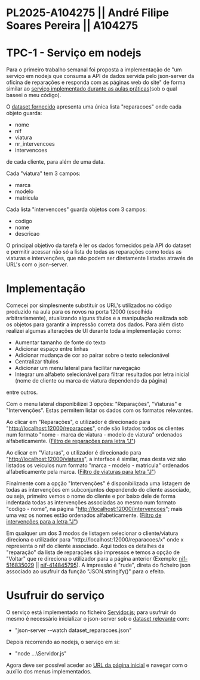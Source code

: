 # PL2025-A104275 ||  André Filipe Soares Pereira || A104275
# TPC-1 - Serviço em nodejs


Para o primeiro trabalho semanal foi proposta a implementação de "um serviço em nodejs que consuma a API de dados servida pelo json-server da oficina de reparações e responda com as páginas web do site"
de forma similar ao [serviço implementado durante as aulas práticas](https://github.com/AndrePereira123/EngWeb2025-A104275/tree/main/TPC1/codigo_produzido_na_aula)(sob o qual baseei o meu código).

O [dataset fornecido](https://github.com/AndrePereira123/EngWeb2025-A104275/blob/main/TPC1/dataset_reparacoes.json) apresenta uma única lista "reparacoes" onde cada objeto guarda:
  - nome
  - nif
  - viatura
  - nr_intervencoes
  - intervencoes
    
de cada cliente, para além de uma data.

Cada "viatura" tem 3 campos:

  - marca
  - modelo
  - matricula
    
Cada lista "intervencoes" guarda objetos com 3 campos:
  - codigo
  - nome
  - descricao

O principal objetivo da tarefa é ler os dados fornecidos pela API do dataset e permitir acessar não só a lista de todas as reparações como todas as viaturas e intervenções, que não podem ser diretamente listadas através de URL's com o json-server.

# Implementação
Comecei por simplesmente substituir os URL's utilizados no código produzido na aula para os novos na porta 12000 (escolhida arbitrariamente), atualizando alguns títulos e a manipulação realizada sob os objetos para garantir a impressão correta dos dados. Para além disto realizei algumas alterações de UI durante toda a implementação como:
- Aumentar tamanho de fonte do texto
- Adicionar espaço entre linhas
- Adicionar mudança de cor ao pairar sobre o texto selecionável
- Centralizar títulos
- Adicionar um menu lateral para facilitar navegação
- Integrar um alfabeto selecionável para filtrar resultados por letra inicial (nome de cliente ou marca de viatura dependendo da página)
  
entre outros.

Com o menu lateral disponibilizei 3 opções: "Reparações", "Viaturas" e "Intervenções". Estas permitem listar os dados com os formatos relevantes.

Ao clicar em "Reparações", o utilizador é direcionado para "[http://localhost:12000/reparacoes](https://andrepereira123.github.io/EngWeb2025-A104275/paginas_tpc1/reparacoes.htm)", onde são listados todos os clientes num formato "nome - marca de viatura - modelo de viatura" ordenados alfabeticamente. ([Filtro de reparações para letra "J"](https://andrepereira123.github.io/EngWeb2025-A104275/paginas_tpc1/reparacoes_filtro_J.htm))

Ao clicar em "Viaturas", o utilizador é direcionado para "[http://localhost:12000/viaturas](https://andrepereira123.github.io/EngWeb2025-A104275/paginas_tpc1/viaturas.htm)", a interface é similar, mas desta vez são listados os veículos num formato "marca - modelo - matricula" ordenados alfabeticamente pela marca. ([Filtro de viaturas para letra "J"](https://andrepereira123.github.io/EngWeb2025-A104275/paginas_tpc1/viaturas_filtro_J.htm))

Finalmente com a opção "Intervenções" é disponibilizada uma listagem de todas as intervenções em subconjuntos dependendo do cliente associado, ou seja, primeiro vemos o nome do cliente e por baixo dele de forma indentada todas as intervenções associadas ao mesmo num formato "codigo - nome", na página "[http://localhost:12000/intervencoes](https://andrepereira123.github.io/EngWeb2025-A104275/paginas_tpc1/intervencoes.htm)"; mais uma vez os nomes estão ordenados alfabeticamente. ([Filtro de intervenções para a letra "J"](https://andrepereira123.github.io/EngWeb2025-A104275/paginas_tpc1/intervencoes_filtro_J.htm))

Em qualquer um dos 3 modos de listagem selecionar o cliente/viatura direciona o utilizador para "http://localhost:12000/reparacoes/x" onde x representa o nif do cliente associado. Aqui todos os detalhes da "reparação" da lista de reparações são impressos e temos a opção de "Voltar" que re direciona o utilizador para a página anterior (Exemplo: [nif-516835029](https://andrepereira123.github.io/EngWeb2025-A104275/paginas_tpc1/516835029.htm) || [nif-414845795](https://andrepereira123.github.io/EngWeb2025-A104275/paginas_tpc1/414845795.htm)).
A impressão é "rude", direta do ficheiro json associado ao usufruir da função "JSON.stringify()" para o efeito.

# Usufruir do serviço

O serviço está implementado no ficheiro [Servidor.js](https://github.com/AndrePereira123/EngWeb2025-A104275/blob/main/TPC1/Servidor.js); para usufruir do mesmo é necessário inicializar o json-server sob o [dataset relevante](https://github.com/AndrePereira123/EngWeb2025-A104275/blob/main/TPC1/dataset_reparacoes.json) com: 
 - "json-server --watch dataset_reparacoes.json" 

Depois recorrendo ao nodejs, o serviço em si:
 - "node ...\Servidor.js" 

Agora deve ser possível aceder ao [URL da página inicial](http://localhost:12000/reparacoes) e navegar com o auxílio dos menus implementados.
